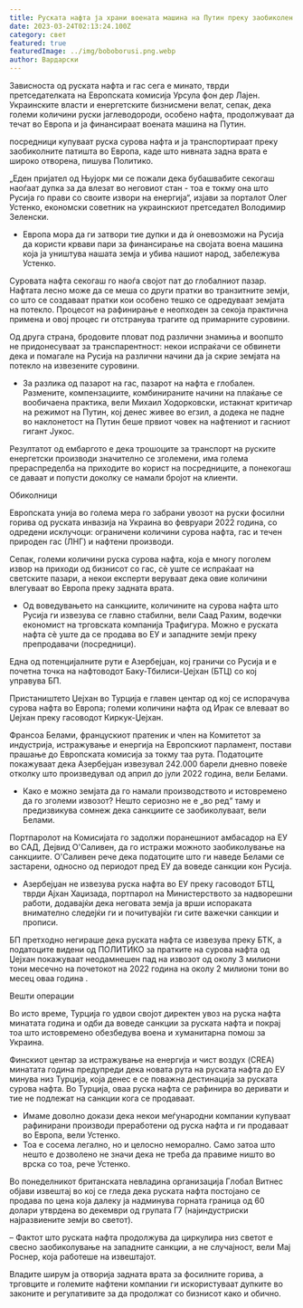 ```yaml
---
title: Руската нафта ја храни воената машина на Путин преку заобиколен пат
date: 2023-03-24T02:13:24.100Z
category: свет
featured: true
featuredImage: ../img/boboborusi.png.webp
author: Вардарски
---
```


Зависноста од руската нафта и гас сега е минато, тврди претседателката на Европската комисија Урсула фон дер Лајен. Украинските власти и енергетските бизнисмени велат, сепак, дека големи количини руски јаглеводороди, особено нафта, продолжуваат да течат во Европа и ја финансираат воената машина на Путин.

посредници купуваат руска сурова нафта и ја транспортираат преку заобиколните патишта во Европа, каде што нивната задна врата е широко отворена, пишува Политико.

„Еден пријател од Њујорк ми се пожали дека бубашвабите секогаш наоѓаат дупка за да влезат во неговиот стан - тоа е токму она што Русија го прави со своите извори на енергија“, изјави за порталот Олег Устенко, економски советник на украинскиот претседател Володимир Зеленски.

- Европа мора да ги затвори тие дупки и да ѝ оневозможи на Русија да користи крвави пари за финансирање на својата воена машина која ја уништува нашата земја и убива нашиот народ, забележува Устенко.

Суровата нафта секогаш го наоѓа својот пат до глобалниот пазар. Нафтата лесно може да се меша со други пратки во транзитните земји, со што се создаваат пратки кои особено тешко се одредуваат земјата на потекло. Процесот на рафинирање е неопходен за секоја практична примена и овој процес ги отстранува трагите од примарните суровини.

Од друга страна, бродовите пловат под различни знамиња и воопшто не придонесуваат за транспарентност: некои испраќачи се обвинети дека и помагале на Русија на различни начини да ја скрие земјата на потекло на извезените суровини.

- За разлика од пазарот на гас, пазарот на нафта е глобален. Размените, компензациите, комбинираните начини на плаќање се вообичаена практика, вели Михаил Ходорковски, истакнат критичар на режимот на Путин, кој денес живее во егзил, а додека не падне во наклонетост на Путин беше првиот човек на нафтениот и гасниот гигант Јукос.

Резултатот од ембаргото е дека трошоците за транспорт на руските енергетски производи значително се зголемени, има голема прераспределба на приходите во корист на посредниците, а понекогаш се даваат и попусти доколку се намали бројот на клиенти.

Обиколници

Европската унија во голема мера го забрани увозот на руски фосилни горива од руската инвазија на Украина во февруари 2022 година, со одредени исклучоци: ограничени количини сурова нафта, гас и течен природен гас (ЛНГ) и нафтени производи.

Сепак, големи количини руска сурова нафта, која е многу поголем извор на приходи од бизнисот со гас, сè уште се испраќаат на светските пазари, а некои експерти веруваат дека овие количини влегуваат во Европа преку задната врата.

- Од воведувањето на санкциите, количините на сурова нафта што Русија ги извезува се главно стабилни, вели Саад Рахим, водечки економист на трговската компанија Трафигура. Можно е руската нафта сè уште да се продава во ЕУ и западните земји преку препродавачи (посредници).

Една од потенцијалните рути е Азербејџан, кој граничи со Русија и е почетна точка на нафтоводот Баку-Тбилиси-Џејхан (БТЦ) со кој управува БП.

Пристаништето Џејхан во Турција е главен центар од кој се испорачува сурова нафта во Европа; големи количини нафта од Ирак се влеваат во Џејхан преку гасоводот Киркук-Џејхан.

Франсоа Белами, францускиот пратеник и член на Комитетот за индустрија, истражување и енергија на Европскиот парламент, постави прашање до Европската комисија за токму таа рута. Податоците покажуваат дека Азербејџан извезувал 242.000 барели дневно повеќе отколку што произведувал од април до јули 2022 година, вели Белами.

- Како е можно земјата да го намали производството и истовремено да го зголеми извозот? Нешто сериозно не е „во ред“ таму и предизвикува сомнеж дека санкциите се заобиколуваат, вели Белами.

Портпаролот на Комисијата го задолжи поранешниот амбасадор на ЕУ во САД, Дејвид О'Саливен, да го истражи можното заобиколување на санкциите. О'Саливен рече дека податоците што ги наведе Белами се застарени, односно од периодот пред ЕУ да воведе санкции кон Русија.

- Азербејџан не извезува руска нафта во ЕУ преку гасоводот БТЦ, тврди Ајхан Хаџизада, портпарол на Министерството за надворешни работи, додавајќи дека неговата земја ја врши испораката внимателно следејќи ги и почитувајќи ги сите важечки санкции и прописи.

БП претходно негираше дека руската нафта се извезува преку БТК, а податоците видени од ПОЛИТИКО за пратките на сурова нафта од Џејхан покажуваат неодамнешен пад на извозот од околу 3 милиони тони месечно на почетокот на 2022 година на околу 2 милиони тони во месец оваа година .

Вешти операции

Во исто време, Турција го удвои својот директен увоз на руска нафта минатата година и одби да воведе санкции за руската нафта и покрај тоа што истовремено обезбедува воена и хуманитарна помош за Украина.

Финскиот центар за истражување на енергија и чист воздух (CREA) минатата година предупреди дека новата рута на руската нафта до ЕУ минува низ Турција, која денес е се поважна дестинација за руската сурова нафта. Во Турција, оваа руска нафта се рафинира во деривати и тие не подлежат на санкции кога се продаваат.

- Имаме доволно докази дека некои меѓународни компании купуваат рафинирани производи преработени од руска нафта и ги продаваат во Европа, вели Устенко.
- Тоа е сосема легално, но и целосно неморално. Само затоа што нешто е дозволено не значи дека не треба да правиме ништо во врска со тоа, рече Устенко.

Во понеделникот британската невладина организација Глобал Витнес објави извештај во кој се гледа дека руската нафта постојано се продава по цена која далеку ја надминува горната граница од 60 долари утврдена во декември од групата Г7 (најиндустриски најразвиените земји во светот).

– Фактот што руската нафта продолжува да циркулира низ светот е свесно заобиколување на западните санкции, а не случајност, вели Мај Роснер, која работеше на извештајот.

Владите ширум ја отворија задната врата за фосилните горива, а трговците и големите нафтени компании ги искористуваат дупките во законите и регулативите за да продолжат со бизнисот како и обично.
